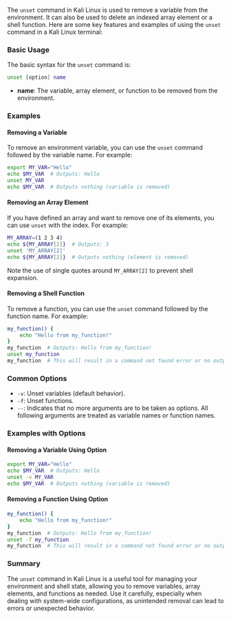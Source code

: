  The `unset` command in Kali Linux is used to remove a variable from the environment. It can also be used to delete an indexed array element or a shell function. Here are some key features and examples of using the `unset` command in a Kali Linux terminal:

### Basic Usage
The basic syntax for the `unset` command is:
```sh
unset [option] name
```
- **name**: The variable, array element, or function to be removed from the environment.

### Examples

#### Removing a Variable
To remove an environment variable, you can use the `unset` command followed by the variable name. For example:
```sh
export MY_VAR="Hello"
echo $MY_VAR  # Outputs: Hello
unset MY_VAR
echo $MY_VAR  # Outputs nothing (variable is removed)
```

#### Removing an Array Element
If you have defined an array and want to remove one of its elements, you can use `unset` with the index. For example:
```sh
MY_ARRAY=(1 2 3 4)
echo ${MY_ARRAY[2]}  # Outputs: 3
unset 'MY_ARRAY[2]'
echo ${MY_ARRAY[2]}  # Outputs nothing (element is removed)
```
Note the use of single quotes around `MY_ARRAY[2]` to prevent shell expansion.

#### Removing a Shell Function
To remove a function, you can use the `unset` command followed by the function name. For example:
```sh
my_function() {
    echo "Hello from my_function!"
}
my_function  # Outputs: Hello from my_function!
unset my_function
my_function  # This will result in a command not found error or no output if the function is truly unset.
```

### Common Options
- `-v`: Unset variables (default behavior).
- `-f`: Unset functions.
- `--`: Indicates that no more arguments are to be taken as options. All following arguments are treated as variable names or function names.

### Examples with Options
#### Removing a Variable Using Option
```sh
export MY_VAR="Hello"
echo $MY_VAR  # Outputs: Hello
unset -v MY_VAR
echo $MY_VAR  # Outputs nothing (variable is removed)
```

#### Removing a Function Using Option
```sh
my_function() {
    echo "Hello from my_function!"
}
my_function  # Outputs: Hello from my_function!
unset -f my_function
my_function  # This will result in a command not found error or no output if the function is truly unset.
```

### Summary
The `unset` command in Kali Linux is a useful tool for managing your environment and shell state, allowing you to remove variables, array elements, and functions as needed. Use it carefully, especially when dealing with system-wide configurations, as unintended removal can lead to errors or unexpected behavior.

